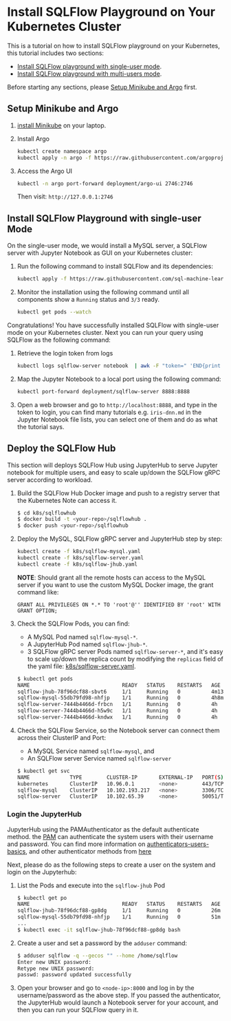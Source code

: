 # Install SQLFlow Playground on Your Kubernetes Cluster

This is a tutorial on how to install SQLFlow playground on your Kubernetes, this tutorial includes two sections:

- [Install SQLFlow playground with single-user mode](#install-sqlflow-with-single-user).
- [Install SQLFlow playground with multi-users mode](#install-sqlflow-with-multi-users).

Before starting any sections, please [Setup Minikube and Argo](#setup-minikube-and-argo) first.

## Setup Minikube and Argo

1. [install Minikube](https://kubernetes.io/docs/tasks/tools/install-minikube/) on your laptop.
1. Install Argo

    ``` bash
    kubectl create namespace argo
    kubectl apply -n argo -f https://raw.githubusercontent.com/argoproj/argo/v2.7.7/manifests/install.yaml
    ```

1. Access the Argo UI

    ``` bash
    kubectl -n argo port-forward deployment/argo-ui 2746:2746
    ```

    Then visit: `http://127.0.0.1:2746`

## Install SQLFlow Playground with single-user Mode

On the single-user mode, we would install a MySQL server, a SQLFlow server with Jupyter Notebook as GUI on your Kubernetes cluster:

1. Run the following command to install SQLFlow and its dependencies:

    ``` bash
    kubectl apply -f https://raw.githubusercontent.com/sql-machine-learning/sqlflow/develop/doc/run/k8s/install-sqlflow.yaml
    ```

1. Monitor the installation using the following command until all components show a `Running` status and `3/3` ready.

    ``` bash
    kubectl get pods --watch
    ```

Congratulations! You have successfully installed SQLFlow with single-user
mode on your Kubernetes cluster. Next you can run your query using SQLFlow as the following command:

1. Retrieve the login token from logs

    ``` bash
    kubectl logs sqlflow-server notebook  | awk -F "token=" 'END{print $2}'
    ```

1. Map the Jupyter Notebook to a local port using the following command:

    ``` bash
    kubectl port-forward deployment/sqlflow-server 8888:8888
    ```

1. Open a web browser and go to `http://localhost:8888`, and type in the token to login, you can find many tutorials e.g. `iris-dnn.md` in the Jupyter Notebook file lists,
you can select one of them and do as what the tutorial says.

## Deploy the SQLFlow Hub

This section will deploys
SQLFlow Hub using JupyterHub to serve Jupyter notebook for multiple users, 
and easy to scale up/down the SQLFlow gRPC server according to workload.

1. Build the SQLFlow Hub Docker image and push to a registry server that the Kubernetes Note can access it.
    ``` bash
    $ cd k8s/sqlflowhub
    $ docker build -t <your-repo>/sqlflowhub .
    $ docker push <your-repo>/sqlflowhub
    ```

1. Deploy the MySQL, SQLFlow gRPC server and JupyterHub step by step:

    ``` bash
    kubectl create -f k8s/sqlflow-mysql.yaml
    kubectl create -f k8s/sqlflow-server.yaml
    kubectl create -f k8s/sqlflow-jhub.yaml
    ```

    **NOTE**: Should grant all the remote hosts can access to the MySQL server if you want to use the custom MySQL Docker image, the grant command like:
    ``` text 
    GRANT ALL PRIVILEGES ON *.* TO 'root'@'' IDENTIFIED BY 'root' WITH GRANT OPTION;
    ```

1. Check the SQLFlow Pods, you can find:
    - A MySQL Pod named `sqlflow-mysql-*`.
    - A JupyterHub Pod named `sqlflow-jhub-*`.
    - 3 SQLFlow gRPC server Pods named `sqlflow-server-*`, and it's easy to scale up/down the replica count by modifying the `replicas` field of the yaml file: [k8s/sqlflow-server.yaml](https://github.com/sql-machine-learning/sqlflow/tree/develop/doc/k8s/sqlflow-server.yaml).
    ``` bash
    $ kubectl get pods
    NAME                              READY   STATUS    RESTARTS   AGE
    sqlflow-jhub-78f96dcf88-sbvt6     1/1     Running   0          4m13s
    sqlflow-mysql-55db79fd98-nhfjp    1/1     Running   0          4h8m
    sqlflow-server-7444b4466d-frbcn   1/1     Running   0          4h
    sqlflow-server-7444b4466d-h5w9c   1/1     Running   0          4h
    sqlflow-server-7444b4466d-kndwx   1/1     Running   0          4h
    ```

1.  Check the SQLFlow Service, so the Notebook server can connect them across their ClusterIP and Port:
    - A MySQL Service named `sqlflow-mysql`, and
    - An SQLFlow server Service named `sqlflow-server`

    ``` bash
    $ kubectl get svc
    NAME             TYPE        CLUSTER-IP       EXTERNAL-IP   PORT(S)     AGE
    kubernetes       ClusterIP   10.96.0.1        <none>        443/TCP     29d
    sqlflow-mysql    ClusterIP   10.102.193.217   <none>        3306/TCP    6h4m
    sqlflow-server   ClusterIP   10.102.65.39     <none>        50051/TCP   5h56m
    ```

### Login the JupyterHub

JupyterHub using the PAMAuthenticator as the default authenticate method. the [PAM](https://en.wikipedia.org/wiki/Linux_PAM) can authenticate the system users with their username and password. You can find more information on [authenticators-users-basics](https://jupyterhub.readthedocs.io/en/stable/getting-started/authenticators-users-basics.html), and other authenticator methods from [here](https://github.com/jupyterhub/jupyterhub/wiki/Authenticators)

Next, please do as the following steps to create a user on the system and login on the Jupyterhub:

1. List the Pods and execute into the `sqlflow-jhub` Pod
    ``` bash
    $ kubectl get po
    NAME                              READY   STATUS    RESTARTS   AGE
    sqlflow-jhub-78f96dcf88-gp8dg     1/1     Running   0          26m
    sqlflow-mysql-55db79fd98-nhfjp    1/1     Running   0          51m
    ...
    $ kubectl exec -it sqlflow-jhub-78f96dcf88-gp8dg bash 
    ```

1. Create a user and set a password by the `adduser` command:
    ``` bash
    $ adduser sqlflow -q --gecos "" --home /home/sqlflow
    Enter new UNIX password:
    Retype new UNIX password:
    passwd: password updated successfully
    ```

1. Open your browser and go to `<node-ip>:8000` and log in by the username/password as the above step. If you passed the authenticator, the JupyterHub would launch a Notebook server for your account, and then you can run your SQLFlow query in it.
